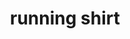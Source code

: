 ---
layout: smileys&emotion
title: running shirt
emoji: running_shirt
permalink: 🎽.html
image: assets/img/3moji/running_shirt.png
---